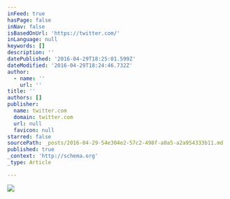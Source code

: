 ```yaml
---
inFeed: true
hasPage: false
inNav: false
isBasedOnUrl: 'https://twitter.com/'
inLanguage: null
keywords: []
description: ''
datePublished: '2016-04-29T18:25:01.599Z'
dateModified: '2016-04-29T18:24:46.732Z'
author:
  - name: ''
    url: ''
title: ''
authors: []
publisher:
  name: twitter.com
  domain: twitter.com
  url: null
  favicon: null
starred: false
sourcePath: _posts/2016-04-29-54e304e2-57c2-498f-a0a5-a2a954333b11.md
published: true
_context: 'http://schema.org'
_type: Article

---
```

![](https://s3-us-west-2.amazonaws.com/the-grid-img/p/aa092e1ead4af45114d108ba4d0f0b23a50ea888.jpg)